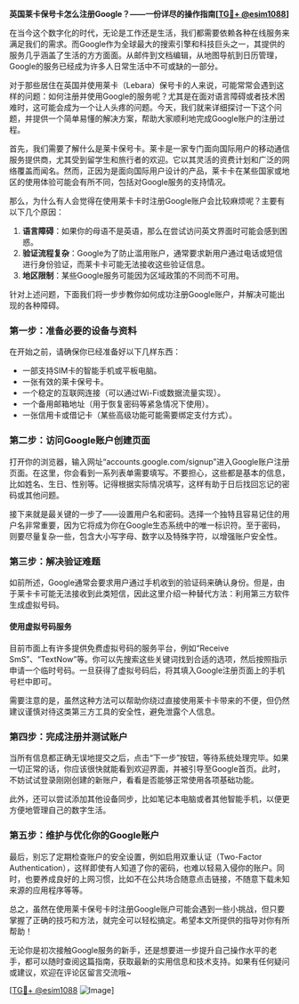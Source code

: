 **英国莱卡保号卡怎么注册Google？——一份详尽的操作指南[[TG💪+ @esim1088](https://t.me/s/esim1088)]**

在当今这个数字化的时代，无论是工作还是生活，我们都需要依赖各种在线服务来满足我们的需求。而Google作为全球最大的搜索引擎和科技巨头之一，其提供的服务几乎涵盖了生活的方方面面。从邮件到文档编辑，从地图导航到日历管理，Google的服务已经成为许多人日常生活中不可或缺的一部分。

对于那些居住在英国并使用莱卡（Lebara）保号卡的人来说，可能常常会遇到这样的问题：如何注册并使用Google的服务呢？尤其是在面对语言障碍或者技术困难时，这可能会成为一个让人头疼的问题。今天，我们就来详细探讨一下这个问题，并提供一个简单易懂的解决方案，帮助大家顺利地完成Google账户的注册过程。

首先，我们需要了解什么是莱卡保号卡。莱卡是一家专门面向国际用户的移动通信服务提供商，尤其受到留学生和旅行者的欢迎。它以其灵活的资费计划和广泛的网络覆盖而闻名。然而，正因为是面向国际用户设计的产品，莱卡卡在某些国家或地区的使用体验可能会有所不同，包括对Google服务的支持情况。

那么，为什么有人会觉得在使用莱卡卡时注册Google账户会比较麻烦呢？主要有以下几个原因：

1. **语言障碍**：如果你的母语不是英语，那么在尝试访问英文界面时可能会感到困惑。
2. **验证流程复杂**：Google为了防止滥用账户，通常要求新用户通过电话或短信进行身份验证，而莱卡卡可能无法接收这些验证信息。
3. **地区限制**：某些Google服务可能因为区域政策的不同而不可用。

针对上述问题，下面我们将一步步教你如何成功注册Google账户，并解决可能出现的各种障碍。

### 第一步：准备必要的设备与资料

在开始之前，请确保你已经准备好以下几样东西：

- 一部支持SIM卡的智能手机或平板电脑。
- 一张有效的莱卡保号卡。
- 一个稳定的互联网连接（可以通过Wi-Fi或数据流量实现）。
- 一个备用邮箱地址（用于恢复密码等紧急情况下使用）。
- 一张信用卡或借记卡（某些高级功能可能需要绑定支付方式）。

### 第二步：访问Google账户创建页面

打开你的浏览器，输入网址“accounts.google.com/signup”进入Google账户注册页面。在这里，你会看到一系列表单需要填写。不要担心，这些都是基本的信息，比如姓名、生日、性别等。记得根据实际情况填写，这样有助于日后找回忘记的密码或其他问题。

接下来就是最关键的一步了——设置用户名和密码。选择一个独特且容易记住的用户名非常重要，因为它将成为你在Google生态系统中的唯一标识符。至于密码，则要尽量复杂一些，包含大小写字母、数字以及特殊字符，以增强账户安全性。

### 第三步：解决验证难题

如前所述，Google通常会要求用户通过手机收到的验证码来确认身份。但是，由于莱卡卡可能无法接收到此类短信，因此这里介绍一种替代方法：利用第三方软件生成虚拟号码。

#### 使用虚拟号码服务

目前市面上有许多提供免费虚拟号码的服务平台，例如“Receive SmS”、“TextNow”等。你可以先搜索这些关键词找到合适的选项，然后按照指示申请一个临时号码。一旦获得了虚拟号码后，将其填入Google注册页面上的手机号栏中即可。

需要注意的是，虽然这种方法可以帮助你绕过直接使用莱卡卡带来的不便，但仍然建议谨慎对待这类第三方工具的安全性，避免泄露个人信息。

### 第四步：完成注册并测试账户

当所有信息都正确无误地提交之后，点击“下一步”按钮，等待系统处理完毕。如果一切正常的话，你应该很快就能看到欢迎界面，并被引导至Google首页。此时，不妨试试登录刚刚创建的新账户，看看是否能够正常使用各项基础功能。

此外，还可以尝试添加其他设备同步，比如笔记本电脑或者其他智能手机，以便更方便地管理自己的数字生活。

### 第五步：维护与优化你的Google账户

最后，别忘了定期检查账户的安全设置，例如启用双重认证（Two-Factor Authentication），这样即使有人知道了你的密码，也难以轻易入侵你的账户。同时，也要养成良好的上网习惯，比如不在公共场合随意点击链接，不随意下载未知来源的应用程序等等。

总之，虽然在使用莱卡保号卡时注册Google账户可能会遇到一些小挑战，但只要掌握了正确的技巧和方法，就完全可以轻松搞定。希望本文所提供的指导对你有所帮助！

无论你是初次接触Google服务的新手，还是想要进一步提升自己操作水平的老手，都可以随时查阅这篇指南，获取最新的实用信息和技术支持。如果有任何疑问或建议，欢迎在评论区留言交流哦~

[[TG💪+ @esim1088](https://t.me/s/esim1088) ![Image](https://i.postimg.cc/4NQfJmqS/Snipaste-2025-05-13-00-14-12.png)]